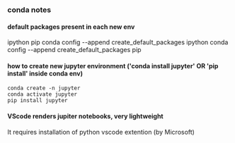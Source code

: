 ### conda notes

#### default packages present in each new env
ipython pip
    conda config --append create_default_packages  ipython
    conda config --append create_default_packages  pip

#### how to create new jupyter environment ('conda install jupyter' OR 'pip install' inside conda env)
    conda create -n jupyter
    conda activate jupyter
    pip install jupyter

#### VScode renders jupiter notebooks, very lightweight
It requires installation of python vscode extention (by Microsoft)

